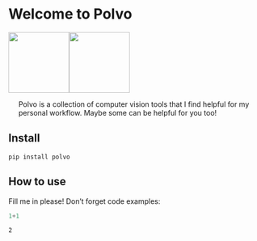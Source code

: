 Welcome to Polvo
================

<!-- WARNING: THIS FILE WAS AUTOGENERATED! DO NOT EDIT! -->

<img src="../assets/polvo.png" width=120/>

<!-- <img src="../assets/polvo.png" style="display=block; margin:auto" width=120/> -->

<img src="../assets/polvo.png" style="float: left;" width=120/>

<!-- <h2 style="padding: 00px">Welcome to Polvo</h2> -->
<p style="padding-right: 10px; padding-left: 20px">
Polvo is a collection of computer vision tools that I find helpful for
my personal workflow. Maybe some can be helpful for you too!
</p>

## Install

`pip install polvo`

## How to use

Fill me in please! Don’t forget code examples:

``` python
1+1
```

    2

